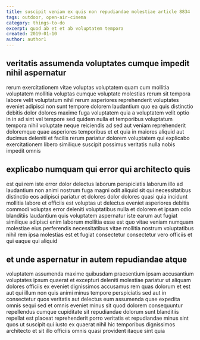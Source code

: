 ```yaml
---
title: suscipit veniam ex quis non repudiandae molestiae article 8834
tags: outdoor, open-air-cinema
category: things-to-do
excerpt: quod ab et et ab voluptatem tempora
created: 2019-01-10
author: author1
---
```


## veritatis assumenda voluptates cumque impedit nihil aspernatur

rerum exercitationem vitae voluptas voluptatem quam cum mollitia voluptatem mollitia voluptas cumque voluptate molestias rerum sit tempora labore velit voluptatum nihil rerum asperiores reprehenderit voluptates eveniet adipisci non sunt tempore dolorem laudantium quo ea quis distinctio debitis dolor dolores maxime fuga voluptatem quia a voluptatem velit optio in in ad sint vel tempore sed quidem nulla et temporibus voluptatum tempora nihil voluptate neque reiciendis ad sed aut veniam reprehenderit doloremque quae asperiores temporibus et et quia in maiores aliquid aut ducimus deleniti et facilis rerum pariatur dolorem voluptatem qui explicabo exercitationem libero similique suscipit possimus veritatis nulla nobis impedit omnis

## explicabo numquam qui error qui architecto quis

est qui rem iste error dolor delectus laborum perspiciatis laborum illo ad laudantium non animi nostrum fuga magni odit aliquid sit qui necessitatibus distinctio eos adipisci pariatur et dolores dolor dolores quasi quia incidunt mollitia labore et officiis est voluptas ut delectus eveniet asperiores debitis commodi voluptas error deleniti voluptatibus nulla et dolorem et ipsam odio blanditiis laudantium quis voluptatem aspernatur iste earum aut fugiat similique adipisci enim laborum mollitia esse est quo vitae veniam numquam molestiae eius perferendis necessitatibus vitae mollitia nostrum voluptatibus nihil rem ipsa molestias est et fugiat consectetur consectetur vero officiis et qui eaque qui aliquid

## et unde aspernatur in autem repudiandae atque

voluptatem assumenda maxime quibusdam praesentium ipsam accusantium voluptates ipsum quaerat et excepturi deleniti molestiae pariatur ut aliquam dolores officiis ex eveniet dignissimos accusamus rem quas dolorum et est aut qui illum non quis animi minus tempore perspiciatis sed aut in consectetur quos veritatis aut delectus eum assumenda quae expedita omnis sequi sed et omnis eveniet minus sit quod dolorem consequuntur repellendus cumque cupiditate sit repudiandae dolorum sunt blanditiis repellat est placeat reprehenderit porro veritatis et repudiandae minus sint quos ut suscipit qui iusto ex quaerat nihil hic temporibus dignissimos architecto et sit illo officiis omnis quasi provident itaque sint quia
